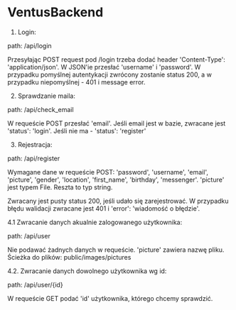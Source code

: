 # VentusBackend

1. Login:

path: /api/login

Przesyłając POST request pod /login trzeba dodać header 'Content-Type': 'application/json'. W JSON'ie przesłać 'username' 
i 'password'. W przypadku pomyślnej autentykacji zwrócony zostanie status 200, a w przypadku niepomyślnej - 401 i message error.

2. Sprawdzanie maila:

path: /api/check_email

W requeście POST przesłać 'email'.
Jeśli email jest w bazie, zwracane jest 'status': 'login'.
Jeśli nie ma - 'status': 'register'

3. Rejestracja:

path: /api/register

Wymagane dane w requeście POST: 'password', 'username', 'email', 'picture', 'gender', 'location', 'first_name', 'birthday', 'messenger'. 'picture' jest typem File. Reszta to typ string.

Zwracany jest pusty status 200, jeśli udało się zarejestrować.
W przypadku błędu walidacji zwracane jest 401 i 'error': 'wiadomość o błędzie'.

4.1 Zwracanie danych akualnie zalogowanego użytkownika:

path: /api/user

Nie podawać żadnych danych w requeście.
'picture' zawiera nazwę pliku. Ścieżka do plików: public/images/pictures

4.2. Zwracanie danych dowolnego użytkownika wg id:

path: /api/user/{id}

W requeście GET podać 'id' użytkownika, którego chcemy sprawdzić.
